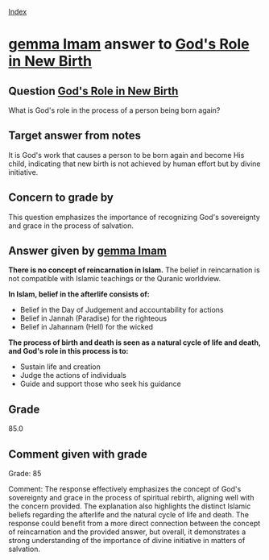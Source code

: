 
[Index](../../index.md)
# [gemma Imam](../../answering_models/gemma_Imam.md) answer to [God's Role in New Birth](../../questions/God's_Role_in_New_Birth.md)

## Question [God's Role in New Birth](../../questions/God's_Role_in_New_Birth.md)
What is God's role in the process of a person being born again?

## Target answer from notes
It is God's work that causes a person to be born again and become His child, indicating that new birth is not achieved by human effort but by divine initiative.

## Concern to grade by
This question emphasizes the importance of recognizing God's sovereignty and grace in the process of salvation.

## Answer given by [gemma Imam](../../answering_models/gemma_Imam.md)
**There is no concept of reincarnation in Islam.** The belief in reincarnation is not compatible with Islamic teachings or the Quranic worldview.

**In Islam, belief in the afterlife consists of:**

* Belief in the Day of Judgement and accountability for actions
* Belief in Jannah (Paradise) for the righteous
* Belief in Jahannam (Hell) for the wicked

**The process of birth and death is seen as a natural cycle of life and death, and God's role in this process is to:**

* Sustain life and creation
* Judge the actions of individuals
* Guide and support those who seek his guidance

## Grade
85.0

## Comment given with grade
Grade: 85

Comment: The response effectively emphasizes the concept of God's sovereignty and grace in the process of spiritual rebirth, aligning well with the concern provided. The explanation also highlights the distinct Islamic beliefs regarding the afterlife and the natural cycle of life and death. The response could benefit from a more direct connection between the concept of reincarnation and the provided answer, but overall, it demonstrates a strong understanding of the importance of divine initiative in matters of salvation.
